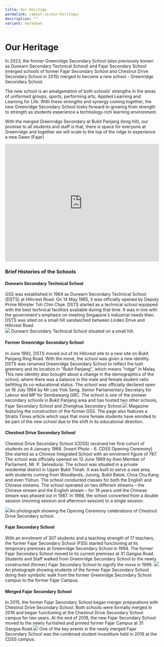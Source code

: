 ```yaml
---
title: Our Heritage
permalink: /about-us/our-heritage/
description: ""
variant: markdown
---
```

# Our Heritage 

In 2023, the former Greenridge Secondary School (also previously known as Dunearn Secondary Technical School) and Fajar Secondary School (merged schools of former Fajar Secondary School and Chestnut Drive Secondary School in 2015) merged to become a new school - Greenridge Secondary School. 

The new school is an amalgamation of both schools’ strengths in the areas of uniformed groups, sports, performing arts, Applied Learning and Learning for Life. With these strengths and synergy coming together, the new Greenridge Secondary School looks forward to growing from strength to strength as students experience  a technology-rich learning environment. 

With the merged Greenridge Secondary at Bukit Panjang (long hill), our promise to all students and staff is that, there is space for everyone at Greenridge and together we will scale to the top of the ridge to experience a new Dawn (Fajar)

<iframe width="100%" height="385" src="https://www.youtube.com/embed/laoXG7RpMbQ" title="YouTube video player" frameborder="0" allow="accelerometer; autoplay; clipboard-write; encrypted-media; gyroscope; picture-in-picture" allowfullscreen=""></iframe>


### Brief Histories of the Schools 

#### Dunearn Secondary Technical School 
GSS was established in 1964 as Dunearn Secondary Technical School (DSTS) at Hillcrest Road. On 14 May 1965, it was officially opened by Deputy Prime Minister Toh Chin Chye. DSTS started as a technical school equipped with the best technical facilities available during that time. It was in line with the government's emphasis on meeting Singapore's industrial needs then. DSTS was sited on a small hill sandwiched between Linden Drive and Hillcrest Road.   
![](/images/OUR_HERITAGE2023/dunearn%20tech%20photo%201.jpg) Dunearn Secondary Technical School situated on a small hill. 
#### Former Greenridge Secondary School 
In June 1992, DSTS moved out of its Hillcrest site to a new site on Bukit Panjang Ring Road. With the move, the school was given a new identity. DSTS was renamed Greenridge Secondary School to reflect the lush greenery and its location in "Bukit Panjang", which means "ridge" in Malay. This new identity also brought about a change in the demographics of the school, where there was a balance in the male and female student ratio befitting its co-educational status. The school was officially declared open on 16 July 1994 by Mr Lee Yiok Seng, Senior Parliamentary Secretary for Labour and MP for Sembawang GRC. The school is one of the pioneer secondary schools in Bukit Panjang area and has hosted two other schools, Fajar Secondary School and Zhenghua Secondary School.![](/images/OUR_HERITAGE2023/4%20construction%20of%20gss%20.jpeg) 
Magazine featuring the construction of the former GSS. The page also features a Straits Times article which says that more female students have enrolled to be part of the new school due to the shift in its educational direction. 
#### Chestnut Drive Secondary School 
Chestnut Drive Secondary School (CDSS) received her first cohort of students on 4 January 1968. [Insert Photo - 6. CDSS Opening Ceremony] 
She started as a Chinese Integrated School with an enrolment figure of 787. The school was officially opened on 12 June 1969 by then Member of Parliament, Mr. P. Selvadurai. The school was situated in a private residential district in Upper Bukit Timah. It was built to serve a vast area, with students coming from Woodlands, Jurong, Bukit Batok, Choa Chu Kang and even Yishun. The school conducted classes for both the English and Chinese streams. The school operated on two different streams – the Chinese stream and the English stream – for 19 years until the Chinese stream was phased out in 1987. In 1988, the school converted from a double session (morning session and afternoon session) to a single session. 

![](/images/OUR_HERITAGE2023/5%20cdss%20opening%20ceremony.jpg)An photograph showing the Opening Ceremony celebrations of Chestnut Drive Secondary school. 

#### Fajar Secondary School 
With an enrolment of 307 students and a teaching strength of 17 teachers, the former Fajar Secondary School (FSS) started functioning at its temporary premises at Greenridge Secondary School in 1994. The former Fajar Secondary School moved to its current premises at 31 Gangsa Road. Students and Staff walked from Greenridge Secondary School to the newly constructed (former) Fajar Secondary School to signify the move in 1996. ![](/images/OUR_HERITAGE2023/7%20moving%20from%20greenridge%20to%20fajar%201996.JPG)
An photograph showing students of the former Fajar Secondary School doing their symbolic walk from the former Greenridge Secondary School campus to the former Fajar Campus. 


#### Merged Fajar Secondary School 
In 2015, the former Fajar Secondary School began merger preparations with Chestnut Drive Secondary School. Both schools were formally merged in 2016 and began functioning at the Chestnut Drive Secondary School campus for two years. At the end of 2018, the new Fajar Secondary School moved to the newly furnished and primed former Fajar Campus at 31 Gangsa Road.![](/images/OUR_HERITAGE2023/8%20student%20investiture%202016.jpg) One of the key events in the newly merged Fajar Secondary School was the combined student investiture held in 2016 at the CDSS campus.